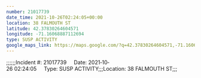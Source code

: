 ```yaml
---
number: 21017739
date_time: 2021-10-26T02:24:05+00:00
location: 38 FALMOUTH ST
latitude: 42.37830264604571
longitude: -71.16068887112694
type: SUSP ACTIVITY
google_maps_link: https://maps.google.com/?q=42.37830264604571,-71.16068887112694
---
```


;;;;;;Incident #: 21017739     Date: 2021‐10‐26 02:24:05     Type: SUSP ACTIVITY;;;Location: 38 FALMOUTH ST;;;
